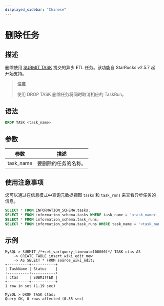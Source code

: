 ```yaml
---
displayed_sidebar: "Chinese"
---
```


# 删除任务

## 描述

删除使用 [SUBMIT TASK](./SUBMIT_TASK.md) 提交的异步 ETL 任务。该功能自 StarRocks v2.5.7 起开始支持。

> **注意**
>
> 使用 DROP TASK 删除任务将同时取消相应的 TaskRun。

## 语法

```SQL
DROP TASK <task_name>
```

## 参数

| **参数**   | **描述**                 |
| ----------- | -------------------------- |
| task_name   | 要删除的任务的名称。    |

## 使用注意事项

您可以通过在信息模式中查询元数据视图 `tasks` 和 `task_runs` 来查看异步任务的信息。

```SQL
SELECT * FROM INFORMATION_SCHEMA.tasks;
SELECT * FROM information_schema.tasks WHERE task_name = '<task_name>';
SELECT * FROM information_schema.task_runs;
SELECT * FROM information_schema.task_runs WHERE task_name = '<task_name>';
```

## 示例

```Plain
MySQL > SUBMIT /*+set_var(query_timeout=100000)*/ TASK ctas AS
    -> CREATE TABLE insert_wiki_edit_new
    -> AS SELECT * FROM source_wiki_edit;
+----------+-----------+
| TaskName | Status    |
+----------+-----------+
| ctas     | SUBMITTED |
+----------+-----------+
1 row in set (1.19 sec)

MySQL > DROP TASK ctas;
Query OK, 0 rows affected (0.35 sec)
```
